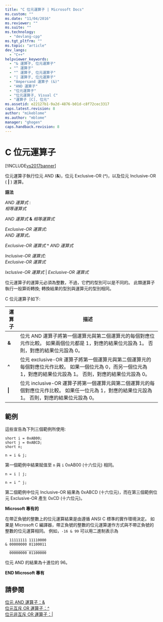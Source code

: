 ```yaml
---
title: "C 位元運算子 | Microsoft Docs"
ms.custom: ""
ms.date: "11/04/2016"
ms.reviewer: ""
ms.suite: ""
ms.technology: 
  - "devlang-cpp"
ms.tgt_pltfrm: ""
ms.topic: "article"
dev_langs: 
  - "C++"
helpviewer_keywords: 
  - "& 運算子, 位元運算子"
  - "^ 運算子"
  - "^ 運算子, 位元運算子"
  - "| 運算子, 位元運算子"
  - "Ampersand 運算子 (&)"
  - "AND 運算子"
  - "位元運算子"
  - "位元運算子, Visual C"
  - "運算子 [C], 位元"
ms.assetid: e22127b1-9a2d-4876-b01d-c8f72cec3317
caps.latest.revision: 8
author: "mikeblome"
ms.author: "mblome"
manager: "ghogen"
caps.handback.revision: 8
---
```

# C 位元運算子
[!INCLUDE[vs2017banner](../assembler/inline/includes/vs2017banner.md)]

位元運算子執行位元 AND \(**&**\)，位元 Exclusive\-OR \(**^**\)，以及位元 Inclusive\-OR \(       **&#124;** \) 運算。  
  
 **語法**  
  
 *AND 運算式* :  
 *相等運算式*  
  
 *AND 運算式*  **&**  *相等運算式*  
  
 *Exclusive\-OR 運算式*:  
 *AND 運算式。*  
  
 *Exclusive\-OR 運算式*  **^**  *AND 運算式*  
  
 *Inclusive\-OR 運算式*:  
 *Exclusive\-OR 運算式*  
  
 *Ixclusive\-OR 運算式* &#124; *Exclusive\-OR 運算式*  
  
 位元運算子的運算元必須為整數，不過，它們的型別可以是不同的。  此類運算子執行一般算術轉換; 轉換結果的型別與運算元的型別相同。  
  
 C 位元運算子如下:  
  
|運算子|描述|  
|---------|--------|  
|**&**|位元 AND 運算子將第一個運算元與第二個運算元的每個對應位元作比較。  如果兩個位元都是 1，對應的結果位元設為 1。  否則，對應的結果位元設為 0。|  
|**^**|位元 exclusive\-OR 運算子將第一個運算元與第二個運算元的每個對應位元作比較。  如果一個位元為 0，而另一個位元為 1，對應的結果位元設為 1。  否則，對應的結果位元設為 0。|  
|**&#124;**|位元 inclusive\-OR 運算子將第一個運算元與第二個運算元的每個對應位元作比較。  如果任一位元為 1，對應的結果位元設為 1。  否則，對應的結果位元設為 0。|  
  
## 範例  
 這些宣告為下列三個範例所使用:  
  
```  
short i = 0xAB00;  
short j = 0xABCD;  
short n;  
  
n = i & j;  
```  
  
 第一個範例中結果賦值至 `n` 與 `i` 0xAB00 \(十六位元\) 相同。  
  
```  
n = i | j;  
  
n = i ^ j;  
```  
  
 第二個範例中位元 Inclusive\-OR 結果為 0xABCD \(十六位元\)，而在第三個範例位元 Exclusive\-OR 產生 0xCD \(十六位元\)。  
  
 **Microsoft 專有的**  
  
 在帶正負號的整數上的位元運算結果是由遵循 ANSI C 標準的實作環境決定。  如果是 Microsoft C 編譯器，帶正負號的整數的位元運算運作方式與不帶正負號的整數的位元運算相同。  例如，`-16 & 99` 可以用二進制表示為  
  
```  
  11111111 11110000  
& 00000000 01100011  
  _________________  
  00000000 01100000  
```  
  
 位元 AND 的結果為十進位的 96。  
  
 **END Microsoft 專有**  
  
## 請參閱  
 [位元 AND 運算子：&](../cpp/bitwise-and-operator-amp.md)   
 [位元互斥 OR 運算子：^](../cpp/bitwise-exclusive-or-operator-hat.md)   
 [位元非互斥 OR 運算子：&#124;](../cpp/bitwise-inclusive-or-operator-pipe.md)
